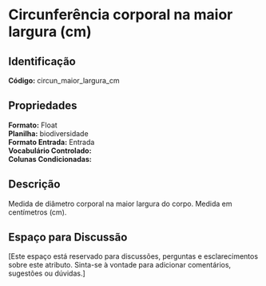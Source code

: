 # Circunferência corporal na maior largura (cm)

## Identificação
**Código:** circun_maior_largura_cm

## Propriedades
**Formato:** Float  
**Planilha:** biodiversidade  
**Formato Entrada:** Entrada  
**Vocabulário Controlado:**   
**Colunas Condicionadas:**   

## Descrição
Medida de diâmetro corporal na maior largura do corpo. Medida em centímetros (cm).

## Espaço para Discussão
[Este espaço está reservado para discussões, perguntas e esclarecimentos sobre este atributo. Sinta-se à vontade para adicionar comentários, sugestões ou dúvidas.]
